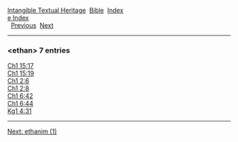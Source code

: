[Intangible Textual Heritage](../../index)  [Bible](../index) 
[Index](index)   
[e Index](_e_)  
  [Previous](c03878)  [Next](c03880) 

------------------------------------------------------------------------

### &lt;ethan&gt; 7 entries

[Ch1 15:17](../kjv/ch1015.htm#017)  
[Ch1 15:19](../kjv/ch1015.htm#019)  
[Ch1 2:6](../kjv/ch1002.htm#006)  
[Ch1 2:8](../kjv/ch1002.htm#008)  
[Ch1 6:42](../kjv/ch1006.htm#042)  
[Ch1 6:44](../kjv/ch1006.htm#044)  
[Kg1 4:31](../kjv/kg1004.htm#031)  

------------------------------------------------------------------------

[Next: ethanim (1)](c03880)
